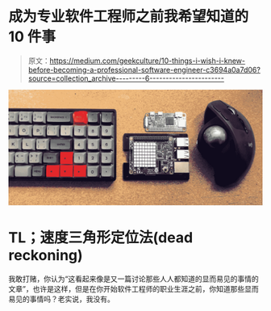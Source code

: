 # 成为专业软件工程师之前我希望知道的 10 件事

> 原文：<https://medium.com/geekculture/10-things-i-wish-i-knew-before-becoming-a-professional-software-engineer-c3694a0a7d06?source=collection_archive---------6----------------------->

![](img/439481b6cca12ec441972519efcb4c59.png)

# TL；速度三角形定位法(dead reckoning)

我敢打赌，你认为“这看起来像是又一篇讨论那些人人都知道的显而易见的事情的文章”，也许是这样，但是在你开始软件工程师的职业生涯之前，你知道那些显而易见的事情吗？老实说，我没有。